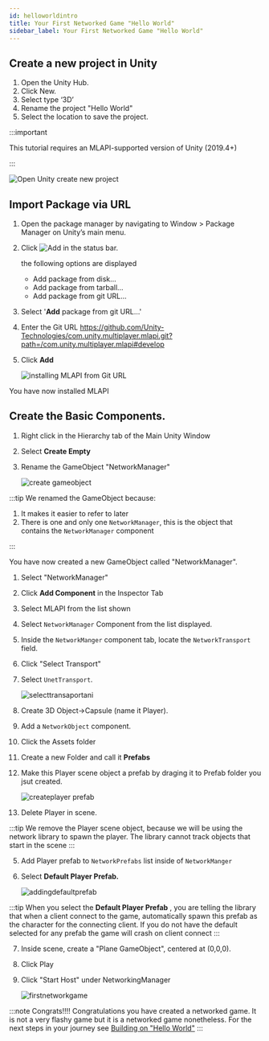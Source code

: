```yaml
---
id: helloworldintro
title: Your First Networked Game "Hello World"
sidebar_label: Your First Networked Game "Hello World"
---
```



## Create a new project in Unity

1. Open the Unity Hub. 
1. Click New. 
1. Select type ‘3D’
1. Rename the project "Hello World"
1. Select the location to save the project.


:::important

This tutorial requires an MLAPI-supported version of Unity (2019.4+)

:::

 ![Open Unity create new project](/img/openunity.gif)
   

## Import Package via URL

1. Open the package manager by navigating to Window > Package Manager on Unity’s main menu.
1. Click ![Add](/img/add.png) in the status bar.

    the following options are displayed

     - Add package from disk...
     - Add package from tarball...
     - Add package from git URL...

1. Select '**Add** package from git URL...'  
1. Enter the Git URL https://github.com/Unity-Technologies/com.unity.multiplayer.mlapi.git?path=/com.unity.multiplayer.mlapi#develop
1. Click **Add**
   
    ![installing MLAPI from Git URL](/img/installingmlapiurl.gif)

You have now installed MLAPI

## Create the Basic Components.

1. Right click in the Hierarchy tab of the Main Unity Window
1. Select **Create Empty**
1. Rename the GameObject "NetworkManager"
   
    ![create gameobject](/img/creategameobject.gif) 

:::tip
We renamed the GameObject because:  
1. It makes it  easier to refer to later 
1. There is one and only one `NetworkManager`, this is the object that contains the  `NetworkManager` component

:::

You have now created a new GameObject called "NetworkManager".
 

1. Select  "NetworkManager"
1. Click **Add Component** in the Inspector Tab
1. Select MLAPI from the list shown
1. Select `NetworkManager` Component from the list displayed.
1. Inside the `NetworkManger` component tab, locate the  `NetworkTransport` field. 
1. Click "Select Transport" 
1. Select `UnetTransport`.

    ![selecttransaportani](/img/selectingtransport.gif)

1. Create 3D Object->Capsule (name it Player). 
2. Add a `NetworkObject` component.
1. Click the Assets folder
1. Create a  new Folder and call it **Prefabs**
3. Make this Player scene object a prefab by draging it to Prefab folder you jsut created.

    ![createplayer prefab](/img/createprefab.gif)

4. Delete Player in scene.

:::tip
We remove the Player scene object, because we will be using the network library to spawn the player. The library cannot track objects that start in the scene
:::

5. Add Player prefab to `NetworkPrefabs` list inside of `NetworkManger` 
6. Select **Default Player Prefab.**

    ![addingdefaultprefab](/img/defaultplayerprefab.gif)

:::tip
When you select the **Default Player Prefab** , you are telling the library that when a client connect to the game, automatically spawn this prefab as the character for the connecting client. If you do not have the default selected for any prefab the game will crash on client connect
:::

7. Inside scene, create a "Plane GameObject", centered at (0,0,0).
8. Click Play
9. Click "Start Host" under NetworkingManager 

    ![firstnetworkgame](/img/firstnetworkgame.gif)

:::note Congrats!!!!
Congratulations you have created a networked game. It is not a very flashy game but it is a networked game nonetheless. For the next steps in your journey see [Building on "Hello World"](helloworldparttwo.md)
:::